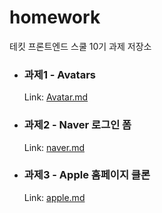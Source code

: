 # homework

테킷 프론트엔드 스쿨 10기 과제 저장소

- ### 과제1 - Avatars

  Link: [Avatar.md](/avatars/avatars.md)

- ### 과제2 - Naver 로그인 폼

  Link: [naver.md](/naver/naver.md)

- ### 과제3 - Apple 홈페이지 클론
  Link: [apple.md](/apple/apple.md)
